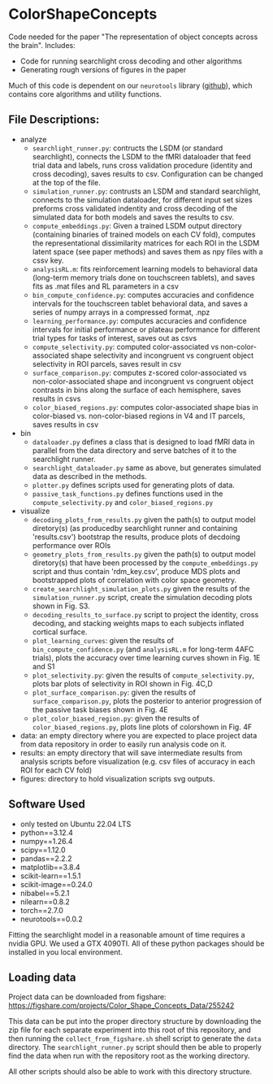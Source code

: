 # ColorShapeConcepts

Code needed for the paper "The representation of object concepts across the brain". Includes:
- Code for running searchlight cross decoding and other algorithms
- Generating rough versions of figures in the paper

Much of this code is dependent on our `neurotools` library ([github](https://github.com/spencer-loggia/neurotools)), which contains core algorithms and utility functions. 

## File Descriptions:
- analyze
  - `searchlight_runner.py`: contructs the LSDM (or standard searchlight), connects the LSDM to the fMRI dataloader that feed trial data and labels, runs cross validation procedure (identity and cross decoding), saves results to csv. Configuration can be changed at the top of the file. 
  - `simulation_runner.py`: contrusts an LSDM and standard searchlight, connects to the simulation dataloader, for different input set sizes preforms cross validated indentity and cross decoding of the simulated data for both models and saves the results to csv.
  - `compute_embeddings.py`: Given a trained LSDM output directory (containing binaries of trained models on each CV fold), computes the representational dissimilarity matrices for each ROI in the LSDM latent space (see paper methods) and saves them as npy files with a cssv key.
  - `analysisRL.m`: fits reinforcement learning models to behavioral data (long-term memory trials done on touchscreen tablets), and saves fits as .mat files and RL parameters in a csv
  - `bin_compute_confidence.py`: computes accuracies and confidence intervals for the touchscreen tablet behavioral data, and saves a series of numpy arrays in a compressed format, .npz
  - `learning_performance.py`: computes accuracies and confidence intervals for initial performance or plateau performance for different trial types for tasks of interest, saves out as csvs
  - `compute_selectivity.py`: computed color-associated vs non-color-associated shape selectivity and incongruent vs congruent object selectivity in ROI parcels, saves result in csv
  - `surface_comparison.py`: computes z-scored color-associated vs non-color-associated shape and incongruent vs congruent object contrasts in bins along the surface of each hemisphere, saves results in csvs
  - `color_biased_regions.py`: computes color-associated shape bias in color-biased vs. non-color-biased regions in V4 and IT parcels, saves results in csv
- bin
  - `dataloader.py` defines a class that is designed to load fMRI data in parallel from the data directory and serve batches of it to the searchlight runner.
  - `searchlight_dataloader.py` same as above, but generates simulated data as described in the methods.
  - `plotter.py` defines scripts used for generating plots of data.
  - `passive_task_functions.py` defines functions used in the `compute_selectivity.py` and `color_biased_regions.py`
- visualize
  - `decoding_plots_from_results.py` given the path(s) to output model diretory(s) (as producedby searchlight runner and containing 'results.csv') bootstrap the results, produce plots of decdoing performance over ROIs
  - `geometry_plots_from_results.py` given the path(s) to output model diretory(s) that have been processed by the `compute_embeddings.py` script and thus contain 'rdm_key.csv', produce MDS plots and bootstrapped plots of correlation with color space geometry.
  - `create_searchlight_simulation_plots.py` given the results of the `simulation_runner.py` script, create the simulation decoding plots shown in Fig. S3.
  - `decoding_results_to_surface.py` script to project the identity, cross decoding, and stacking weights maps to each subjects inflated cortical surface. 
  - `plot_learning_curves`: given the results of `bin_compute_confidence.py` (and `analysisRL.m` for long-term 4AFC trials), plots the accuracy over time learning curves shown in Fig. 1E and S1
  - `plot_selectivity.py`: given the results of  `compute_selectivity.py`, plots bar plots of selectivity in ROI shown in Fig. 4C,D
  - `plot_surface_comparison.py`: given the results of `surface_comparison.py`, plots the posterior to anterior progression of the passive task biases shown in Fig. 4E
  - `plot_color_biased_region.py`: given the results of `color_biased_regions.py`, plots line plots of colorshown in Fig. 4F
- data: an empty directory where you are expected to place project data from data repository in order to easily run analysis code on it.
- results: an empty directory that will save intermediate results from analysis scripts before visualization (e.g. csv files of accuracy in each ROI for each CV fold)
- figures: directory to hold visualization scripts svg outputs. 

## Software Used
- only tested on Ubuntu 22.04 LTS
- python==3.12.4
- numpy==1.26.4
- scipy==1.12.0
- pandas==2.2.2
- matplotlib==3.8.4
- scikit-learn==1.5.1
- scikit-image==0.24.0
- nibabel==5.2.1
- nilearn==0.8.2
- torch==2.7.0
- neurotools==0.0.2

Fitting the searchlight model in a reasonable amount of time requires a nvidia GPU. We used a GTX 4090TI. 
All of these python packages should be installed in you local environment.

## Loading data
Project data can be downloaded from figshare: https://figshare.com/projects/Color_Shape_Concepts_Data/255242 

This data can be put into the proper directory structure by downloading the zip file for each separate experiment into 
this root of this repository, and then running the `collect_from_figshare.sh` shell script to generate the `data` directory.
The `searchlight_runner.py` script should then be able to properly find the data when run with the repository root as the
working directory. 

All other scripts should also be able to work with this directory structure. 


  
